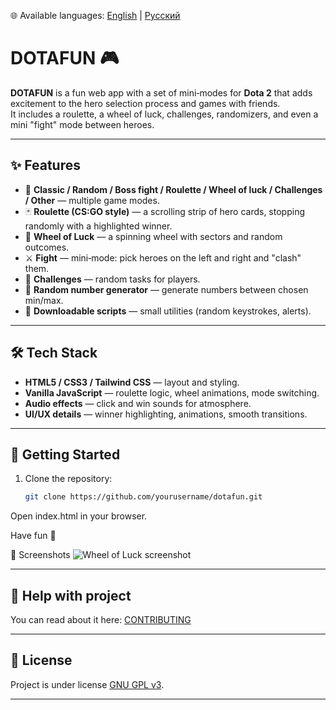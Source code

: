 🌐 Available languages: 
[English](https://github.com/Romanus101/dotafun/blob/main/README.md) | 
[Русский](https://github.com/Romanus101/dotafun/blob/main/README.ru.md)

# DOTAFUN 🎮

**DOTAFUN** is a fun web app with a set of mini‑modes for **Dota 2** that adds excitement to the hero selection process and games with friends.  
It includes a roulette, a wheel of luck, challenges, randomizers, and even a mini "fight" mode between heroes.

---

## ✨ Features

- 🎲 **Classic / Random / Boss fight / Roulette / Wheel of luck / Challenges / Other** — multiple game modes.
- 🃏 **Roulette (CS:GO style)** — a scrolling strip of hero cards, stopping randomly with a highlighted winner.
- 🎡 **Wheel of Luck** — a spinning wheel with sectors and random outcomes.
- ⚔️ **Fight** — mini‑mode: pick heroes on the left and right and "clash" them.
- 🎯 **Challenges** — random tasks for players.
- 🔢 **Random number generator** — generate numbers between chosen min/max.
- 💾 **Downloadable scripts** — small utilities (random keystrokes, alerts).

---

## 🛠️ Tech Stack

- **HTML5 / CSS3 / Tailwind CSS** — layout and styling.  
- **Vanilla JavaScript** — roulette logic, wheel animations, mode switching.  
- **Audio effects** — click and win sounds for atmosphere.  
- **UI/UX details** — winner highlighting, animations, smooth transitions.  

---

## 🚀 Getting Started

1. Clone the repository:
   ```bash
   git clone https://github.com/yourusername/dotafun.git
Open index.html in your browser.

Have fun 🎉

📸 Screenshots
![Wheel of Luck screenshot](Screenshots/wheelofluck.png)

---

## 🤝 Help with project
You can read about it here:
[CONTRIBUTING](https://github.com/Romanus101/dotafun/blob/main/CONTRIBUTING.md) 

---

## 📜 License
Project is under license [GNU GPL v3](LICENSE).

---
